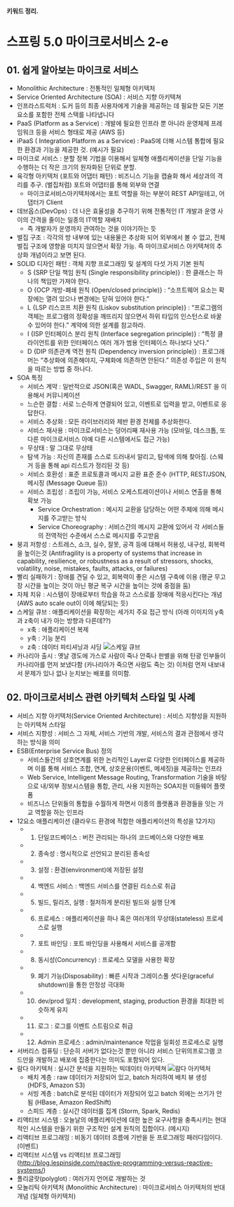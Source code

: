 **키워드 정리.**

# 스프링 5.0 마이크로서비스 2-e 
## 01. 쉽게 알아보는 마이크로 서비스
- Monolithic Architecture : 전통적인 일체형 아키텍처
- Service Oriented Architecture (SOA) : 서비스 지향 아키텍쳐
- 인프라스트럭처 : 도커 등의 최종 사용자에게 기술을 제공하는 데 필요한 모든 기본 요소를 포함한 전체 스택를 나타냅니다
- PaaS (Platform as a Service) : 개발에 필요한 인프라 뿐 아니라 운영체제 프레임워크 등을 서비스 형태로 제공 (AWS 등)
- iPaaS ( Integration Platform as a Service) : PaaS에 더해 시스템 통합에 필요한 환경과 기능을 제공한 것. (예시가 필요)
- 마이크로 서비스 : 분할 정복 기법을 이용해서 일체형 애플리케이션을 단일 기능을 수행하는 더 작은 크기의 원자화된 단위로 분할.
- 육각형 아키텍처 (포트와 어댑터 패턴) : 비즈니스 기능을 캡슐화 해서 세상과의 격리를 추구. (벌집처럼) 포트와 어댑터를 통해 외부와 연결
	- 마이크로서비스아키텍처에서는 포트 역할을 하는 부분이 REST API일테고, 어댑터가 Client
- 데브옵스(DevOps) : 더 나은 효율성을 추구하기 위해 전통적인 IT 개발과 운영 사이의 간격을 줄이는 일종의 IT역할 재배치
	- 즉 개발자가 운영까지 관여하는 것을 이야기하는 듯
- 벌집 구조 : 각각의 방 내부에 있는 내용물은 추상화 되어 외부에서 볼 수 없고, 전체 벌집 구조에 영향을 미치지 않으면서 확장 가능. 즉 마이크로서비스 아키텍쳐의 추상화 개념이라고 보면 된다.
- SOLID 디자인 패턴 : 객체 지향 프로그래밍 및 설계의 다섯 가지 기본 원칙
	- S {SRP 단일 책임 원칙 (Single responsibility principle)} : 한 클래스는 하나의 책임만 가져야 한다.
	- O {OCP 개방-폐쇄 원칙 (Open/closed principle)} : “소프트웨어 요소는 확장에는 열려 있으나 변경에는 닫혀 있어야 한다.”
	- L {LSP 리스코프 치환 원칙 (Liskov substitution principle)} : “프로그램의 객체는 프로그램의 정확성을 깨뜨리지 않으면서 하위 타입의 인스턴스로 바꿀 수 있어야 한다.” 계약에 의한 설계를 참고하라.
	- I {ISP 인터페이스 분리 원칙 (Interface segregation principle)} : “특정 클라이언트를 위한 인터페이스 여러 개가 범용 인터페이스 하나보다 낫다.”
	- D {DIP 의존관계 역전 원칙 (Dependency inversion principle)} : 프로그래머는 “추상화에 의존해야지, 구체화에 의존하면 안된다.” 의존성 주입은 이 원칙을 따르는 방법 중 하나다.
- SOA 특징
	- 서비스 계약 : 일반적으로 JSON(혹은 WADL, Swagger, RAML)/REST 을 이용해서 커뮤니케이션
	- 느슨한 결합 : 서로 느슨하게 연결되어 있고, 이벤트로 입력을 받고, 이벤트로 응답한다.
	- 서비스 추상화 : 모든 라이브러리와 제반 환경 전체를 추상화한다.
	- 서비스 재사용 : 마이크로서비스는 덩어리째 재사용 가능 (모바일, 데스크톱, 또 다른 마이크로서비스 아예 다른 시스템에서도 접근 가능)
	- 무상태 : 말 그대로 무상태
	- 탐색 가능 : 자신의 존재를 스스로 드러내서 알리고, 탐색에 의해 찾아짐. (스웨거 등을 통해 api 리스트가 정리된 것 등)
	- 서비스 호환성 : 표준 프로토콜과 메시지 교환 표준 준수 (HTTP, REST/JSON, 메시징 (Message Queue 등))
	- 서비스 조립성 : 조립이 가능, 서비스 오케스트레이션이나 서비스 연출을 통해 확보 가능
		- Service Orchestration : 메시지 교환을 담당하는 어떤 주체에 의해 메시지를 주고받는 방식
		- Service Choreography : 서비스간의 메시지 교환에 있어서 각 서비스들의 전역적인 수준에서 스스로 메시지를 주고받음
- 붕괴 저항성 : 스트레스, 쇼크, 실수, 잘못, 공격 등에 대해서 허용성, 내구성, 회복력을 높이는것 (Antifragility is a property of systems that increase in capability, resilience, or robustness as a result of stressors, shocks, volatility, noise, mistakes, faults, attacks, or failures)
- 빨리 실패하기 : 장애를 견딜 수 있고, 회복력이 좋은 시스템 구축에 이용 (평균 무고장 시간을 높이는 것이 아닌 평균 복구 시간을 높이는 것에 중점을 둠)
- 자체 치유 : 시스템이 장애로부터 학습을 하고 스스로를 장애에 적응시킨다는 개념 (AWS auto scale out이 이에 해당되는 듯)
- 스케일 큐브 : 애플리케이션을 확장하는 세가지 주요 접근 방식 (아래 이미지의 y축과 z축이 내가 아는 방향과 다른데??)
	- x축 : 애플리케이션 복제
	- y축 : 기능 분리
	- z축 : 데이터 파티셔닝과 샤딩
![스케일 큐브](http://microservices.io/i/DecomposingApplications.021.jpg "스케일 큐브")
- 카나리아 출시 : 옛날 갱도에 가스로 사람이 죽나 안죽나 판별을 위해 탄광 인부들이 카나리아를 먼저 보냈다함 (카나리아가 죽으면 사람도 죽는 것) 이처럼 먼저 내보내서 문제가 있나 없나 눈치보는 배포를 의미함.


## 02. 마이크로서비스 관련 아키텍처 스타일 및 사례
- 서비스 지향 아키텍처(Service Oriented Architecture) : 서비스 지향성을 지원하는 아키텍쳐 스타일
- 서비스 지향성 : 서비스 그 자체, 서비스 기반의 개발, 서비스의 결과 관점에서 생각하는 방식을 의미
- ESB(Enterprise Service Bus) 정의
	- 서비스들간의 상호연계를 위한 논리적인 Layer로 다양한 인터페이스를 제공하며 이를 통해 서비스 조합, 연계, 상호운용(이벤트, 메세징)을 제공하는 인프라
	- Web Service, Intelligent Message Routing, Transformation 기술을 바탕으로 내/외부 정보시스템을 통합, 관리, 사용 지원하는 SOA지원 미들웨어 플랫폼
	- 비즈니스 단위들의 통합을 수월하게 하면서 이종의 플랫폼과 환경들을 잇는 가교 역할을 하는 인프라	
- 12요소 애플리케이션 (클라우드 환경에 적합한 애플리케이션의 특성을 12가지) 
	- 1) 단일코드베이스 : 버전 관리되는 하나의 코드베이스와 다양한 배포
	- 2) 종속성 : 명시적으로 선언되고 분리된 종속성
	- 3) 설정 : 환경(environment)에 저장된 설정
	- 4) 백엔드 서비스 : 백엔드 서비스를 연결된 리소스로 취급
	- 5) 빌드, 릴리즈, 실행 : 철저하게 분리된 빌드와 실행 단계
	- 6) 프로세스 : 애플리케이션을 하나 혹은 여러개의 무상태(stateless) 프로세스로 실행
	- 7) 포트 바인딩 : 포트 바인딩을 사용해서 서비스를 공개함
	- 8) 동시성(Concurrency) : 프로세스 모델을 사용한 확장	
	- 9) 폐기 가능(Disposability) : 빠른 시작과 그레이스풀 셧다운(graceful shutdown)을 통한 안정성 극대화
	- 10) dev/prod 일치 : development, staging, production 환경을 최대한 비슷하게 유지
	- 11) 로그 : 로그를 이벤트 스트림으로 취급
	- 12) Admin 프로세스 : admin/maintenance 작업을 일회성 프로세스로 실행
- 서버리스 컴퓨팅 : 단순히 서버가 없다는것 뿐만 아니라 서비스 단위의프로그램 코드만을 개발하고 배포에 집중한다는 의미도 포함되어 있다.
- 람다 아키텍처 : 실시간 분석을 지원하는 빅데이터 아키텍쳐
![람다 아키텍처](https://t1.daumcdn.net/cfile/tistory/247BBC4B58CFFEB216 "람다 아키텍처")
	- 배치 계층 : raw 데이터가 저장되어 있고, batch 처리하여 배치 뷰 생성 (HDFS, Amazon S3)
	- 서빙 계층 : batch로 분석된 데이터가 저장되어 있고 batch 외에는 쓰기가 안됨 (HBase, Amazon RedShift)
	- 스피드 계층 : 실시간 데이터를 집계 (Storm, Spark, Redis)
- 리액티브 시스템 : 오늘날의 애플리케이션에 대한 높은 요구사항을 충족시키는 현대적인 시스템을 만들기 위한 구조적인 설계 원칙의 집합이다. (메시지)
- 리액티브 프로그래밍 : 비동기 데이터 흐름에 기반을 둔 프로그래밍 패러다임이다. (이벤트)
- 리액티브 시스템 vs 리액티브 프로그래밍 (http://blog.lespinside.com/reactive-programming-versus-reactive-systems/)
- 폴리글랏(polyglot) : 여러가지 언어로 개발하는 것
- 모놀리틱 아키텍처 (Monolithic Architecture) : 마이크로서비스 아키텍처의 반대 개념 (일체형 아키텍처)

